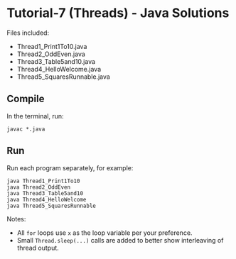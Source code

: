 # Tutorial-7 (Threads) - Java Solutions

Files included:
- Thread1_Print1To10.java
- Thread2_OddEven.java
- Thread3_Table5and10.java
- Thread4_HelloWelcome.java
- Thread5_SquaresRunnable.java

## Compile
In the terminal, run:
```
javac *.java
```

## Run
Run each program separately, for example:
```
java Thread1_Print1To10
java Thread2_OddEven
java Thread3_Table5and10
java Thread4_HelloWelcome
java Thread5_SquaresRunnable
```

Notes:
- All `for` loops use `x` as the loop variable per your preference.
- Small `Thread.sleep(...)` calls are added to better show interleaving of thread output.
